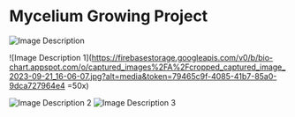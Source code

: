 # Mycelium Growing Project

![Image Description](https://firebasestorage.googleapis.com/v0/b/bio-chart.appspot.com/o/captured_images%2FFull-sized%20image%2Fimage_captured_image_2023-09-21_16-06-07_with_rectangles.jpg?alt=media&token=a9687a52-9dc0-4aa2-a883-447d5ec41c52)

![Image Description 1](https://firebasestorage.googleapis.com/v0/b/bio-chart.appspot.com/o/captured_images%2FA%2Fcropped_captured_image_2023-09-21_16-06-07.jpg?alt=media&token=79465c9f-4085-41b7-85a0-9dca727964e4 =50x)

![Image Description 2]([image_url_2_here](https://firebasestorage.googleapis.com/v0/b/bio-chart.appspot.com/o/captured_images%2FB%2Fcropped_captured_image_2023-09-21_16-06-07.jpg?alt=media&token=6a13c69f-8971-46ef-9e7b-686b7924bc75))
![Image Description 3]([image_url_3_here](https://firebasestorage.googleapis.com/v0/b/bio-chart.appspot.com/o/captured_images%2FC%2Fcropped_captured_image_2023-09-21_16-06-07.jpg?alt=media&token=b9f38b0a-6e9c-499c-bb0c-4d03ccb8f07f))
